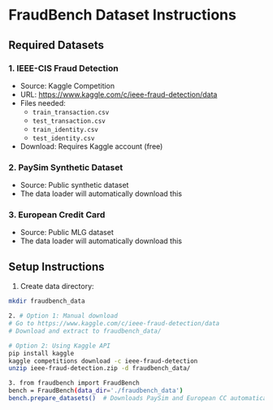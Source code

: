 # FraudBench Dataset Instructions

## Required Datasets

### 1. IEEE-CIS Fraud Detection 
- Source: Kaggle Competition
- URL: https://www.kaggle.com/c/ieee-fraud-detection/data
- Files needed:
  - `train_transaction.csv`
  - `test_transaction.csv`
  - `train_identity.csv`
  - `test_identity.csv`
- Download: Requires Kaggle account (free)

### 2. PaySim Synthetic Dataset 
- Source: Public synthetic dataset
- The data loader will automatically download this

### 3. European Credit Card 
- Source: Public MLG dataset
- The data loader will automatically download this

## Setup Instructions

1. Create data directory:
  ```bash
  mkdir fraudbench_data

2. # Option 1: Manual download
# Go to https://www.kaggle.com/c/ieee-fraud-detection/data
# Download and extract to fraudbench_data/

# Option 2: Using Kaggle API
pip install kaggle
kaggle competitions download -c ieee-fraud-detection
unzip ieee-fraud-detection.zip -d fraudbench_data/

3. from fraudbench import FraudBench
bench = FraudBench(data_dir='./fraudbench_data')
bench.prepare_datasets()  # Downloads PaySim and European CC automatically


